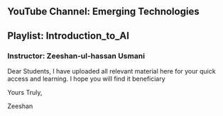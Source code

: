 ## YouTube Channel: Emerging Technologies
## Playlist: Introduction_to_AI
### Instructor: Zeeshan-ul-hassan Usmani

Dear Students,
I have uploaded all relevant material here for your quick access and learning.
I hope you will find it beneficiary


Yours Truly,

Zeeshan
